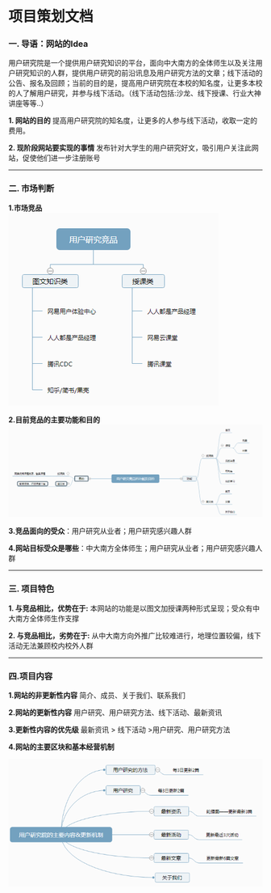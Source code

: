 # 项目策划文档

### 一. 导语：网站的Idea
用户研究院是一个提供用户研究知识的平台，面向中大南方的全体师生以及关注用户研究知识的人群，提供用户研究的前沿讯息及用户研究方法的文章；线下活动的公告、报名及回顾；当前的目的是，提高用户研究院在本校的知名度，让更多本校的人了解用户研究，并参与线下活动。（线下活动包括:沙龙、线下授课、行业大神讲座等等..）

**1. 网站的目的**
提高用户研究院的知名度，让更多的人参与线下活动，收取一定的费用。

**2. 现阶段网站要实现的事情**
发布针对大学生的用户研究好文，吸引用户关注此网站，促使他们进一步注册账号
***
### 二. 市场判断
**1.市场竞品**  
![竞品](https://github.com/KOUJII/website/blob/master/%E6%88%AA%E5%9B%BE/%E7%AB%9E%E5%93%81.png)

**2.目前竞品的主要功能和目的**  
![竞品](https://github.com/KOUJII/website/blob/master/%E6%88%AA%E5%9B%BE/%E5%8A%9F%E8%83%BD%E7%9B%AE%E7%9A%84.png)

**3.竞品面向的受众**：用户研究从业者；用户研究感兴趣人群

**4.网站目标受众是哪些**：中大南方全体师生；用户研究从业者；用户研究感兴趣人群
***
### 三. 项目特色
**1. 与竞品相比，优势在于:** 本网站的功能是以图文加授课两种形式呈现；受众有中大南方全体师生作支撑

**2. 与竞品相比，劣势在于:** 从中大南方向外推广比较难进行，地理位置较偏，线下活动无法兼顾校内校外人群
***
### 四.项目内容

**1.网站的非更新性内容**
简介、成员、关于我们、联系我们

**2.网站的更新性内容**
用户研究、用户研究方法、线下活动、最新资讯

**3.更新性内容的优先级**
最新资讯 > 线下活动 >用户研究、用户研究方法

**4.网站的主要区块和基本经营机制**  

![更新](https://github.com/KOUJII/website/blob/master/%E6%88%AA%E5%9B%BE/%E6%9B%B4%E6%96%B0%E6%9C%BA%E5%88%B6.png)











